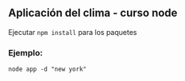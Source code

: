 ## Aplicación del clima - curso node

Ejecutar ```npm install``` para los paquetes


### Ejemplo:
```
node app -d "new york"
```